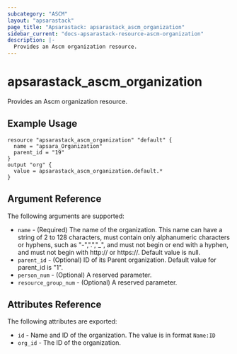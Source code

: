 ```yaml
---
subcategory: "ASCM"
layout: "apsarastack"
page_title: "Apsarastack: apsarastack_ascm_organization"
sidebar_current: "docs-apsarastack-resource-ascm-organization"
description: |-
  Provides an Ascm organization resource.
---
```


# apsarastack\_ascm_organization

Provides an Ascm organization resource.

## Example Usage

```
resource "apsarastack_ascm_organization" "default" {
  name = "apsara_Organization"
  parent_id = "19"
}
output "org" {
  value = apsarastack_ascm_organization.default.*
}
```
## Argument Reference

The following arguments are supported:

* `name` - (Required) The name of the organization. This name can have a string of 2 to 128 characters, must contain only alphanumeric characters or hyphens, such as "-",".","_", and must not begin or end with a hyphen, and must not begin with http:// or https://. Default value is null.
* `parent_id` - (Optional) ID of its Parent organization. Default value for parent_id is "1".
* `person_num` - (Optional) A reserved parameter.
* `resource_group_num` - (Optional) A reserved parameter.

## Attributes Reference

The following attributes are exported:

* `id` - Name and ID of the organization. The value is in format `Name:ID`
* `org_id` - The ID of the organization.
